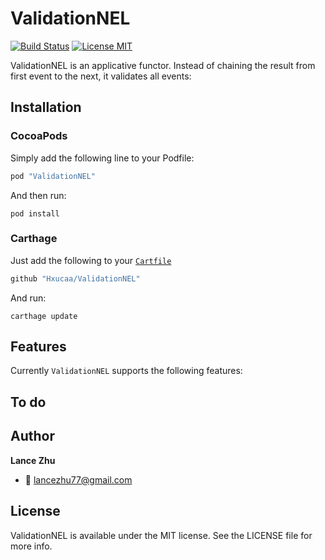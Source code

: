 # ValidationNEL

[![Build Status](https://travis-ci.org/Hxucaa/ValidationNEL.svg?branch=master)](https://travis-ci.org/Hxucaa/ValidationNEL)
[![License MIT](https://img.shields.io/badge/license-MIT-blue.svg?style=flat-square)](https://github.com/Hxucaa/ValidationNEL/blob/master/LICENSE)

ValidationNEL is an applicative functor. Instead of chaining the result from first event to the next, it validates all events:


## Installation

### CocoaPods

Simply add the following line to your Podfile:

```ruby
pod "ValidationNEL"
```

And then run:

```console
pod install
```

### Carthage

Just add the following to your [`Cartfile`](https://github.com/Carthage/Carthage/blob/master/Documentation/Artifacts.md#cartfile)

```swift
github "Hxucaa/ValidationNEL"
```

And run:

```console
carthage update
```

## Features

Currently `ValidationNEL` supports the following features:

## To do


## Author

__Lance Zhu__ 

- :email: lancezhu77@gmail.com

## License

ValidationNEL is available under the MIT license. See the LICENSE file for more info.

